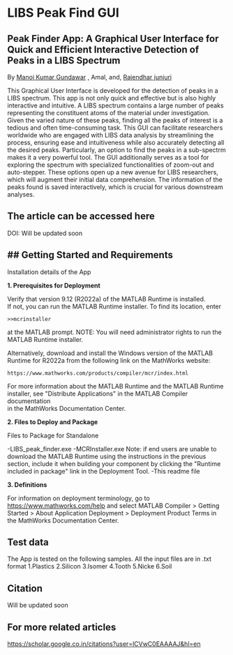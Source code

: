 # LIBS Peak Find GUI
## Peak Finder App: A Graphical User Interface for Quick and Efficient Interactive Detection of Peaks in a LIBS Spectrum

By [Manoj Kumar Gundawar](http://www.acrhem.org/manoj.html) , Amal, and, [Rajendhar junjuri](https://scholar.google.co.in/citations?user=BRu_wuAAAAAJ&hl=en)

This Graphical User Interface is developed for the detection of peaks in a LIBS spectrum. This app is not only quick and effective but is also highly interactive and intuitive. A LIBS spectrum contains a large number of peaks representing the constituent atoms of the material under investigation. Given the varied nature of these peaks, finding all the peaks of interest is a tedious and often time-consuming task. This GUI can facilitate researchers worldwide who are engaged with LIBS data analysis by streamlining the process, ensuring ease and intuitiveness while also accurately detecting all the desired peaks. Particularly, an option to find the peaks in a sub-spectrm makes it a very powerful tool. The GUI additionally serves as a tool for exploring the spectrum with specialized functionalities of zoom-out and auto-stepper. These options open up a new avenue for LIBS researchers, which will augment their initial data comprehension. The information of the peaks found is saved interactively, which is crucial for various downstream analyses. 

## The article can be accessed here
DOI: Will be updated soon

## ## Getting Started and Requirements 

Installation details of the App

**1. Prerequisites for Deployment**

Verify that version 9.12 (R2022a) of the MATLAB Runtime is installed.   
If not, you can run the MATLAB Runtime installer.
To find its location, enter
  
    >>mcrinstaller
      
at the MATLAB prompt.
NOTE: You will need administrator rights to run the MATLAB Runtime installer. 

Alternatively, download and install the Windows version of the MATLAB Runtime for R2022a 
from the following link on the MathWorks website:

    https://www.mathworks.com/products/compiler/mcr/index.html
   
For more information about the MATLAB Runtime and the MATLAB Runtime installer, see 
"Distribute Applications" in the MATLAB Compiler documentation  
in the MathWorks Documentation Center.

**2. Files to Deploy and Package**

Files to Package for Standalone 

-LIBS_peak_finder.exe
-MCRInstaller.exe 
    Note: if end users are unable to download the MATLAB Runtime using the
    instructions in the previous section, include it when building your 
    component by clicking the "Runtime included in package" link in the
    Deployment Tool.
-This readme file 


**3. Definitions**

For information on deployment terminology, go to
https://www.mathworks.com/help and select MATLAB Compiler >
Getting Started > About Application Deployment >
Deployment Product Terms in the MathWorks Documentation
Center.

## Test data
The App is tested on the following samples. All the input files are in .txt format
1.Plastics
2.Silicon
3.Isomer
4.Tooth
5.Nicke
6.Soil

## Citation
Will be updated soon

## For more related articles
https://scholar.google.co.in/citations?user=lCVwC0EAAAAJ&hl=en
